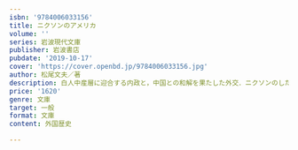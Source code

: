 ```yaml
---
isbn: '9784006033156'
title: ニクソンのアメリカ
volume: ''
series: 岩波現代文庫
publisher: 岩波書店
pubdate: '2019-10-17'
cover: 'https://cover.openbd.jp/9784006033156.jpg'
author: 松尾文夫／著
description: 白人中産層に迎合する内政と，中国との和解を果たした外交．ニクソンのしたたかな論理に迫る決定版．
price: '1620'
genre: 文庫
target: 一般
format: 文庫
content: 外国歴史

---
```

